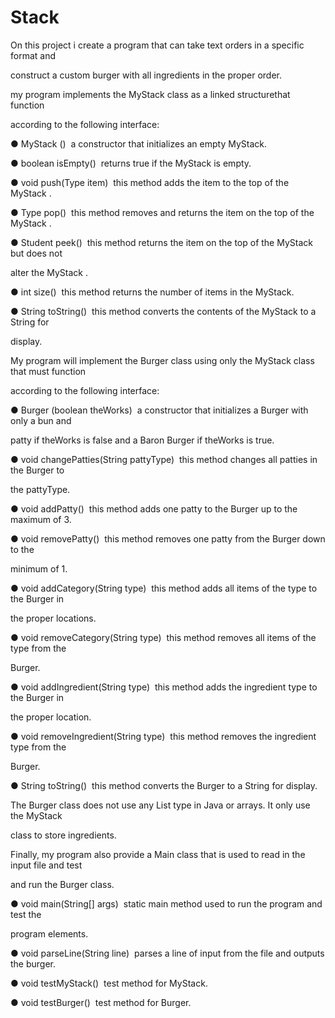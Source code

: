# Stack
On this project i create a program that can take text orders in a specific format and

construct a custom burger with all ingredients in the proper order.

my program implements the MyStack class as a linked structure​that function

according to the following interface:

● MyStack <Type> () ­ a constructor that initializes an empty MyStack.

● boolean isEmpty() ­ returns true if the MyStack is empty.

● void push(Type item) ­ this method adds the item to the top of the MyStack .

● Type pop() ­ this method removes and returns the item on the top of the MyStack .

● Student peek() ­ this method returns the item on the top of the MyStack but does not

alter the MyStack .

● int size() ­ this method returns the number of items in the MyStack.

● String toString() ­ this method converts the contents of the MyStack to a String for

display.


My program will implement the Burger class using only the MyStack class that must function

according to the following interface:

● Burger (boolean theWorks) ­ a constructor that initializes a Burger with only a bun and

patty if theWorks is false and a Baron Burger if theWorks is true.

● void changePatties(String pattyType) ­ this method changes all patties in the Burger to

the pattyType.

● void addPatty() ­ this method adds one patty to the Burger up to the maximum of 3.

● void removePatty() ­ this method removes one patty from the Burger down to the

minimum of 1.

● void addCategory(String type) ­ this method adds all items of the type to the Burger in

the proper locations.

● void removeCategory(String type) ­ this method removes all items of the type from the

Burger.

● void addIngredient(String type) ­ this method adds the ingredient type to the Burger in

the proper location.

● void removeIngredient(String type) ­ this method removes the ingredient type from the

Burger.

● String toString() ­ this method converts the Burger to a String for display.

The Burger class does not use any List type in Java or arrays. It only use the MyStack

class to store ingredients​. 

Finally, my program also provide a Main class that is used to read in the input file and test

and run the Burger class.

● void main(String[] args) ­ static main method used to run the program and test the

program elements.

● void parseLine(String line) ­ parses a line of input from the file and outputs the burger.

● void testMyStack() ­ test method for MyStack.

● void testBurger() ­ test method for Burger.
